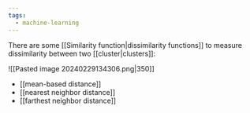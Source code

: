 ```yaml
---
tags:
  - machine-learning
---
```

There are some [[Similarity function|dissimilarity functions]] to measure dissimilarity between two [[cluster|clusters]]:

![[Pasted image 20240229134306.png|350]]

- [[mean-based distance]]
- [[nearest neighbor distance]]
- [[farthest neighbor distance]]